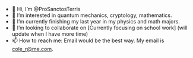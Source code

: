 - 👋 Hi, I’m @ProSanctosTerris
- 👀 I’m interested in quantum mechanics, cryptology, mathematics.
- 🌱 I’m currently finishing my last year in my physics and math majors.
- 💞️ I’m looking to collaborate on [Currently focusing on school work] (will update when I have more time)
- 📫 How to reach me: Email would be the best way. My email is cole_r@me.com.

<!---
ProSanctosTerris/ProSanctosTerris is a ✨ special ✨ repository because its `README.md` (this file) appears on your GitHub profile.
You can click the Preview link to take a look at your changes.
--->
